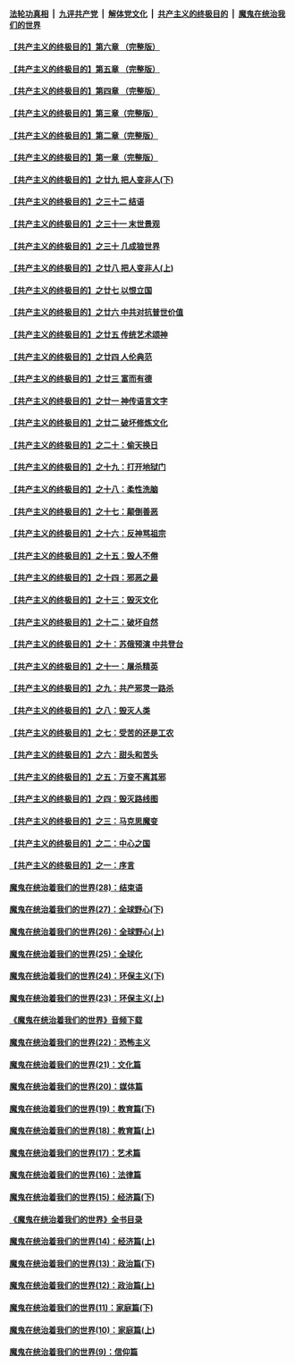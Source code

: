 ####  [法轮功真相](../../../../basic/blob/master/README.md?t=05230031) &nbsp;|&nbsp; [九评共产党](../../../../9ping.md/blob/master/README.md?t=05230031) &nbsp;|&nbsp; [解体党文化](../../../../jtdwh.md/blob/master/README.md?t=05230031)  &nbsp;|&nbsp; [共产主义的终极目的](../../../../gczydzjmd.md/blob/master/README.md?t=05230031) &nbsp;|&nbsp; [魔鬼在统治我们的世界](../../../../mgztzwmdsj.md/blob/master/README.md?t=05230031) 

#### [【共产主义的终极目的】第六章 （完整版）](../pages/nsc422/n11428913.md?t=05230031) 

#### [【共产主义的终极目的】第五章 （完整版）](../pages/nsc422/n11428912.md?t=05230031) 

#### [【共产主义的终极目的】第四章 （完整版）](../pages/nsc422/n11428907.md?t=05230031) 

#### [【共产主义的终极目的】第三章（完整版）](../pages/nsc422/n11428848.md?t=05230031) 

#### [【共产主义的终极目的】第二章（完整版）](../pages/nsc422/n11428831.md?t=05230031) 

#### [【共产主义的终极目的】第一章（完整版）](../pages/nsc422/n11417651.md?t=05230031) 

#### [【共产主义的终极目的】之廿九 把人变非人(下)](../pages/nsc422/n11344140.md?t=05230031) 

#### [【共产主义的终极目的】之三十二 结语](../pages/nsc422/n11360535.md?t=05230031) 

#### [【共产主义的终极目的】之三十一 末世景观](../pages/nsc422/n11351129.md?t=05230031) 

#### [【共产主义的终极目的】之三十 几成狼世界](../pages/nsc422/n11348280.md?t=05230031) 

#### [【共产主义的终极目的】之廿八 把人变非人(上)](../pages/nsc422/n11340492.md?t=05230031) 

#### [【共产主义的终极目的】之廿七 以恨立国](../pages/nsc422/n11336944.md?t=05230031) 

#### [【共产主义的终极目的】之廿六 中共对抗普世价值](../pages/nsc422/n11324785.md?t=05230031) 

#### [【共产主义的终极目的】之廿五 传统艺术颂神](../pages/nsc422/n11296396.md?t=05230031) 

#### [【共产主义的终极目的】之廿四 人伦典范](../pages/nsc422/n11296397.md?t=05230031) 

#### [【共产主义的终极目的】之廿三 富而有德](../pages/nsc422/n11283598.md?t=05230031) 

#### [【共产主义的终极目的】之廿一 神传语言文字](../pages/nsc422/n11263265.md?t=05230031) 

#### [【共产主义的终极目的】之廿二 破坏修炼文化](../pages/nsc422/n11245728.md?t=05230031) 

#### [【共产主义的终极目的】之二十：偷天换日](../pages/nsc422/n11238846.md?t=05230031) 

#### [【共产主义的终极目的】之十九：打开地狱门](../pages/nsc422/n11206376.md?t=05230031) 

#### [【共产主义的终极目的】之十八：柔性洗脑](../pages/nsc422/n11199994.md?t=05230031) 

#### [【共产主义的终极目的】之十七：颠倒善恶](../pages/nsc422/n11179782.md?t=05230031) 

#### [【共产主义的终极目的】之十六：反神骂祖宗](../pages/nsc422/n11166798.md?t=05230031) 

#### [【共产主义的终极目的】之十五：毁人不倦](../pages/nsc422/n11166792.md?t=05230031) 

#### [【共产主义的终极目的】之十四：邪恶之最](../pages/nsc422/n11150249.md?t=05230031) 

#### [【共产主义的终极目的】之十三：毁灭文化](../pages/nsc422/n11135227.md?t=05230031) 

#### [【共产主义的终极目的】之十二：破坏自然](../pages/nsc422/n11135214.md?t=05230031) 

#### [【共产主义的终极目的】之十：苏俄预演 中共登台](../pages/nsc422/n11118424.md?t=05230031) 

#### [【共产主义的终极目的】之十一：屠杀精英](../pages/nsc422/n11118442.md?t=05230031) 

#### [【共产主义的终极目的】之九：共产邪灵一路杀](../pages/nsc422/n11114139.md?t=05230031) 

#### [【共产主义的终极目的】之八：毁灭人类](../pages/nsc422/n11108503.md?t=05230031) 

#### [【共产主义的终极目的】之七：受苦的还是工农](../pages/nsc422/n11101809.md?t=05230031) 

#### [【共产主义的终极目的】之六：甜头和苦头](../pages/nsc422/n11096971.md?t=05230031) 

#### [【共产主义的终极目的】之五：万变不离其邪](../pages/nsc422/n11091285.md?t=05230031) 

#### [【共产主义的终极目的】之四：毁灭路线图](../pages/nsc422/n11086284.md?t=05230031) 

#### [【共产主义的终极目的】之三：马克思魔变](../pages/nsc422/n11061941.md?t=05230031) 

#### [【共产主义的终极目的】之二：中心之国](../pages/nsc422/n11047728.md?t=05230031) 

#### [【共产主义的终极目的】之一：序言](../pages/nsc422/n11086077.md?t=05230031) 

#### [魔鬼在统治着我们的世界(28)：结束语](../pages/nsc422/n10936246.md?t=05230031) 

#### [魔鬼在统治着我们的世界(27)：全球野心(下)](../pages/nsc422/n10928319.md?t=05230031) 

#### [魔鬼在统治着我们的世界(26)：全球野心(上)](../pages/nsc422/n10900318.md?t=05230031) 

#### [魔鬼在统治着我们的世界(25)：全球化](../pages/nsc422/n10788205.md?t=05230031) 

#### [魔鬼在统治着我们的世界(24)：环保主义(下)](../pages/nsc422/n10695307.md?t=05230031) 

#### [魔鬼在统治着我们的世界(23)：环保主义(上)](../pages/nsc422/n10688613.md?t=05230031) 

#### [《魔鬼在统治着我们的世界》音频下载](../pages/nsc422/n10635553.md?t=05230031) 

#### [魔鬼在统治着我们的世界(22)：恐怖主义](../pages/nsc422/n10614727.md?t=05230031) 

#### [魔鬼在统治着我们的世界(21)：文化篇](../pages/nsc422/n10597706.md?t=05230031) 

#### [魔鬼在统治着我们的世界(20)：媒体篇](../pages/nsc422/n10586579.md?t=05230031) 

#### [魔鬼在统治着我们的世界(19)：教育篇(下)](../pages/nsc422/n10564808.md?t=05230031) 

#### [魔鬼在统治着我们的世界(18)：教育篇(上)](../pages/nsc422/n10526970.md?t=05230031) 

#### [魔鬼在统治着我们的世界(17)：艺术篇](../pages/nsc422/n10499093.md?t=05230031) 

#### [魔鬼在统治着我们的世界(16)：法律篇](../pages/nsc422/n10485969.md?t=05230031) 

#### [魔鬼在统治着我们的世界(15)：经济篇(下)](../pages/nsc422/n10469975.md?t=05230031) 

#### [《魔鬼在统治着我们的世界》全书目录](../pages/nsc422/n10464261.md?t=05230031) 

#### [魔鬼在统治着我们的世界(14)：经济篇(上)](../pages/nsc422/n10457370.md?t=05230031) 

#### [魔鬼在统治着我们的世界(13)：政治篇(下)](../pages/nsc422/n10448270.md?t=05230031) 

#### [魔鬼在统治着我们的世界(12)：政治篇(上)](../pages/nsc422/n10444576.md?t=05230031) 

#### [魔鬼在统治着我们的世界(11)：家庭篇(下)](../pages/nsc422/n10440961.md?t=05230031) 

#### [魔鬼在统治着我们的世界(10)：家庭篇(上)](../pages/nsc422/n10435448.md?t=05230031) 

#### [魔鬼在统治着我们的世界(9)：信仰篇](../pages/nsc422/n10432159.md?t=05230031) 

